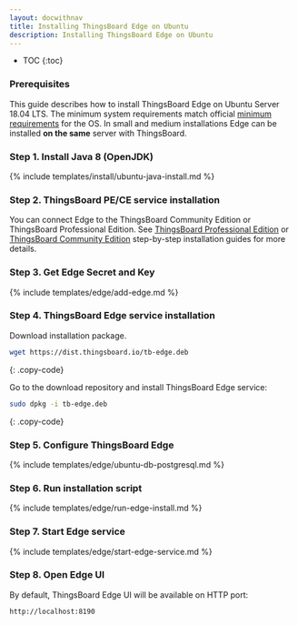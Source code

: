 ```yaml
---
layout: docwithnav
title: Installing ThingsBoard Edge on Ubuntu
description: Installing ThingsBoard Edge on Ubuntu
---
```


* TOC
{:toc}

### Prerequisites

This guide describes how to install ThingsBoard Edge on Ubuntu Server 18.04 LTS. 
The minimum system requirements match official [minimum requirements](https://help.ubuntu.com/lts/serverguide/preparing-to-install.html#system-requirements) for the OS.
In small and medium installations Edge can be installed **on the same** server with ThingsBoard.

### Step 1. Install Java 8 (OpenJDK) 

{% include templates/install/ubuntu-java-install.md %}

### Step 2. ThingsBoard PE/CE service installation 

You can connect Edge to the ThingsBoard Community Edition or ThingsBoard Professional Edition.
See [ThingsBoard Professional Edition](/docs/user-guide/install/pe/ubuntu/) or [ThingsBoard Community Edition](/docs/user-guide/install/ubuntu/) step-by-step installation guides for more details.

### Step 3. Get Edge Secret and Key

{% include templates/edge/add-edge.md %}

### Step 4. ThingsBoard Edge service installation

Download installation package.

```bash
wget https://dist.thingsboard.io/tb-edge.deb
```
{: .copy-code}

Go to the download repository and install ThingsBoard Edge service:

```bash
sudo dpkg -i tb-edge.deb
```
{: .copy-code}

### Step 5. Configure ThingsBoard Edge

{% include templates/edge/ubuntu-db-postgresql.md %}

### Step 6. Run installation script

{% include templates/edge/run-edge-install.md %} 

### Step 7. Start Edge service

{% include templates/edge/start-edge-service.md %} 

### Step 8. Open Edge UI

By default, ThingsBoard Edge UI will be available on HTTP port:
```
http://localhost:8190
```


